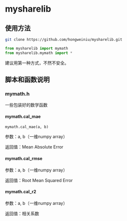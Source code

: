 # mysharelib

## 使用方法

```bash
git clone https://github.com/hongweiniu/mysharelib.git
```

```python
from mysharelib import mymath
from mysharelib.mymath import *
```

建议用第一种方式，不然不安全。

## 脚本和函数说明

### mymath.h

一些包装好的数学函数

#### mymath.cal_mae

```python
mymath.cal_mae(a, b)
```

参数：a, b（一维numpy array）

返回值：Mean Absolute Error

#### mymath.cal_rmse

参数：a, b（一维numpy array）

返回值：Root Mean Squared Error

#### mymath.cal_r2

参数：a, b（一维numpy array）

返回值：相关系数